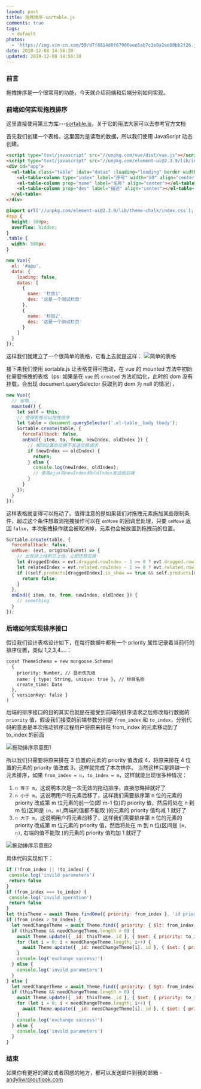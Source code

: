 ```yaml
---
layout: post
title: 拖拽排序-sortable.js
comments: true
tags:
  - default
photos:
  - 'https://img.vim-cn.com/59/d7f8814d0f67906eee5ab7c3e0a2ee00bb2f26.jpg'
date: 2018-12-08 14:56:30
updated: 2018-12-08 14:56:30
---
```


### 前言

拖拽排序是一个很常用的功能，今天就介绍前端和后端分别如何实现。

### 前端如何实现拖拽排序

这里直接使用第三方库---[sortable.js](https://github.com/SortableJS/Sortable)，关于它的用法大家可以去参考官方文档

首先我们创建一个表格，这里因为是读取的数据，所以我们使用 JavaScript 动态创建。

```html index.html
<script type="text/javascript" src="//unpkg.com/vue/dist/vue.js"></script>
<script type="text/javascript" src="//unpkg.com/element-ui@2.3.9/lib/index.js"></script>
<div id="app">
  <el-table class="table" :data="datas" :loading="loading" border width="500px">
    <el-table-column type="index" label="序号" width="80" align="center"></el-table-column>
    <el-table-column prop="name" label="名称" align="center"></el-table-column>
    <el-table-column prop="des" label="描述" align="center"></el-table-column>
  </el-table>
</div>
```

```scss style.css
@import url('//unpkg.com/element-ui@2.3.9/lib/theme-chalk/index.css');
#app {
  height: 300px;
  overflow: hidden;
}
.table {
  width: 500px;
}
```

```js app.js
new Vue({
  el: '#app',
  data: {
    loading: false,
    datas: [
      {
        name: '栏目1',
        des: '这是一个测试栏目'
      },
      {
        name: '栏目2',
        des: '这是一个测试栏目'
      }
    ]
  }
});
```

这样我们就建立了一个很简单的表格，它看上去就是这样：
![简单的表格](https://fs.andylistudio.com/2018-12-08-15-35-35.png)

接下来我们使用 sortable.js 让表格变得可拖动，在 vue 的 mounted 方法中初始化需要拖拽的表格（ps: 如果是在 `vue` 的 `created` 方法初始化，此时的 dom 没有挂载，会出现 document.querySelector 获取到的 dom 为 null 的情况），

```js app.js
new Vue({
  // 省略...
  mounted() {
    let self = this;
    // 使得表格可以拖拽排序
    let table = document.querySelector('.el-table__body tbody');
    Sortable.create(table, {
      forceFallback: false,
      onEnd({ item, to, from, newIndex, oldIndex }) {
        // 相同位置的交换不发送交换请求
        if (newIndex == oldIndex) {
          return;
        } else {
          console.log(newIndex, oldIndex);
          // 使用ajax将newIndex和oldIndex发送给后端
        }
      }
    });
  }
});
```

这样表格就变得可以拖动了。值得注意的是如果我们对拖拽元素施加某些限制条件，超过这个条件想取消拖拽操作可以在 `onMove` 的回调里处理，只要 `onMove` 返回 `false`，本次拖拽操作就会被取消掉，元素也会被放置到拖拽前的位置。

```js app.js
Sortable.create(table, {
  forceFallback: false,
  onMove: (evt, originalEvent) => {
    // 出现非上线和已上线，立即还原交换
    let draggedIndex = evt.dragged.rowIndex - 1 >= 0 ? evt.dragged.rowIndex - 1 : 0;
    let relatedIndex = evt.related.rowIndex - 1 >= 0 ? evt.related.rowIndex - 1 : 0;
    if ((self.products[draggedIndex].is_show == true && self.products[relatedIndex].is_show == false) || (self.products[draggedIndex].is_show == false && self.products[relatedIndex].is_show == true) || (self.products[draggedIndex].is_show == false && self.products[relatedIndex].is_show == false)) {
      return false;
    }
  },
  onEnd({ item, to, from, newIndex, oldIndex }) {
    // something
  }
});
```

### 后端如何实现排序接口

假设我们设计表格设计如下，在每行数据中都有一个 priority 属性记录着当前行的排序位置，类似 1,2,3,4....：

```
const ThemeSchema = new mongoose.Schema(
  {
    priority: Number, // 显示优先级
    name: { type: String, unique: true }, // 栏目名称
    create_time: Date
  },
  { versionKey: false }
)
```

后端的排序接口的目的其实也就是在接受到前端的排序请求之后修改每行数据的 `priority` 值，假设我们接受的前端参数分别是 `from_index` 和 `to_index`，分别代码的意思是本次拖动排序过程用户将原来排在 from_index 的元素移动到了 to_index 的前面

![拖动排序示意图1](https://fs.andylistudio.com/2018-12-08-16-19-38.png)

所以我们只需要将原来排在 3 位置的元素的 priority 值改成 4，将原来排在 4 位置的元素的 priority 值改成 3，这样就完成了本次排序。
当然这样只是跨越一个元素排序，如果 `from_index = n`，`to_index = m`，这样就能出现很多种情况：

1. `n 等于 m`，这说明本次是一次无效的拖动排序，直接忽略掉就好了
2. `n 小于 m`，这说明用户将元素后移了，这样我们需要排序第 n 位的元素的 priority 改成第 m 位元素的前一位(即 m-1 位)的 priority 值，然后将处在 n 到 m 位(区间是 `(n, m)`,两端的值都不能取 )的元素的 priority 值均减 1 就好了
3. `n 大于 m`，这说明用户将元素前移了，这样我们需要排序第 n 位的元素的 priority 改成第 m 位元素的 priority 值，然后将处在 m 到 n 位(区间是 `[m, n)`, 右端的值不能取 )的元素的 priority 值均加 1 就好了
   
![拖动排序示意图2](https://fs.andylistudio.com/2018-12-08-16-37-55.png)

具体代码实现如下：
```js
if (!from_index || !to_index) {
 console.log('invild parameters')
 return false
}
if (from_index === to_index) {
 console.log('invild operation')
 return false
}
let thisTheme = await Theme.findOne({ priority: from_index }, 'id priority')
if (from_index > to_index) {
  let needChangeTheme = await Theme.find({ priority: { $lt: from_index, $gte: to_index } }, 'id priority')
  if (thisTheme && needChangeTheme.length > 0) {
    await Theme.update({ _id: thisTheme._id }, { $set: { priority: to_index } })
    for (let i = 0; i < needChangeTheme.length; i++) {
      await Theme.update({ _id: needChangeTheme[i]._id }, { $set: { priority: needChangeTheme[i].priority + 1 } })
    }
    console.log('exchange success!')
  } else {
    console.log('invild parameters')
  }
} else {
  let needChangeTheme = await Theme.find({ priority: { $gt: from_index, $lte: to_index } }, 'id priority')
  if (thisTheme && needChangeTheme.length > 0) {
    await Theme.update({ _id: thisTheme._id }, { $set: { priority: to_index } })
    for (let i = 0; i < needChangeTheme.length; i++) {
      await Theme.update({ _id: needChangeTheme[i]._id }, { $set: { priority: needChangeTheme[i].priority - 1 } })
    }
    console.log('exchange success!')
  } else {
    console.log('invild parameters')
  }
}
```

### 结束

如果你有更好的建议或者困惑的地方，都可以发送邮件到我的邮箱 - [andyliwr@outlook.com](andyliwr@outlook.com)
